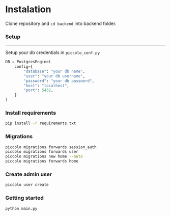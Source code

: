 # Instalation

Clone repository and ``cd backend`` into backend folder.

### Setup
-------------------------------------------------------
Setup your db credentials in ``piccolo_conf.py``

```python
DB = PostgresEngine(
    config={
        "database": "your db name",
        "user": "your db username",
        "password": "your db password",
        "host": "localhost",
        "port": 5432,
    }
)
```

### Install requirements

```bash
pip install -r requirements.txt
```

### Migrations

```bash
piccolo migrations forwards session_auth
piccolo migrations forwards user
piccolo migrations new home --auto
piccolo migrations forwards home
```

### Create admin user

```bash
piccolo user create
```

### Getting started 

```bash
python main.py
```